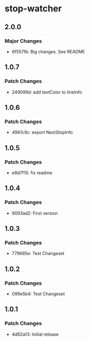 # stop-watcher

## 2.0.0

### Major Changes

- 6f557fb: Big changes. See README

## 1.0.7

### Patch Changes

- 249099d: add textColor to lineInfo

## 1.0.6

### Patch Changes

- 4961c9c: export NextStopInfo

## 1.0.5

### Patch Changes

- e8d7f15: fix readme

## 1.0.4

### Patch Changes

- 9093ad2: First version

## 1.0.3

### Patch Changes

- 779685e: Test Changeset

## 1.0.2

### Patch Changes

- 099e5b4: Test Changeset

## 1.0.1

### Patch Changes

- 4d62a13: Initial release
